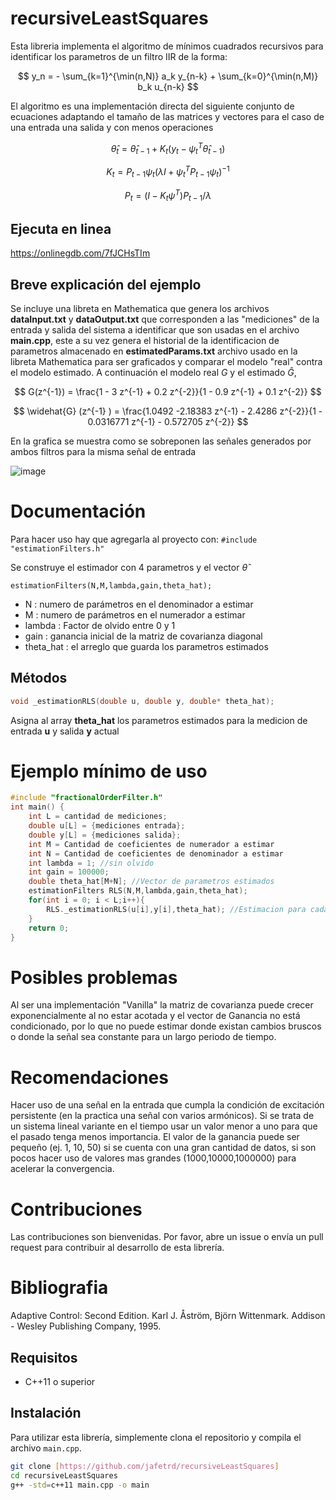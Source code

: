# recursiveLeastSquares
Esta libreria implementa el algoritmo de mínimos cuadrados recursivos para identificar los parametros de un filtro IIR de la forma:

$$ y_n = - \sum_{k=1}^{\min(n,N)} a_k y_{n-k} + \sum_{k=0}^{\min(n,M)} b_k u_{n-k} $$ 

El algoritmo es una implementación directa del siguiente conjunto de ecuaciones adaptando el tamaño de las matrices y vectores para el caso de una entrada una salida y con menos operaciones 

$$ \widehat{\theta}_t = \widehat{\theta} _{t-1} + K_t (y_t - \psi_t^T \widehat{\theta} _{t-1}) $$ 

$$ K_t =  P_{t-1} \psi_t (\lambda I + \psi^T_t P_{t-1} \psi_t)^{-1} $$

$$ P_t = (I - K_t \psi^T )P_{t-1}/\lambda $$

## Ejecuta en linea 
<https://onlinegdb.com/7fJCHsTIm>

## Breve explicación del ejemplo
Se incluye una libreta en Mathematica que genera los archivos **dataInput.txt** y **dataOutput.txt** que corresponden a las "mediciones" de la entrada y salida del sistema a identificar que son usadas en el archivo **main.cpp**, este a su vez genera el historial de la identificacion de parametros almacenado en **estimatedParams.txt** archivo usado en la libreta Mathematica para ser graficados y comparar el modelo "real" contra el modelo estimado. A continuación el modelo real $G$ y el estimado $\widehat{G}$, 

$$ G(z^{-1}) = \frac{1 - 3 z^{-1} + 0.2 z^{-2}}{1 - 0.9 z^{-1} + 0.1 z^{-2}} $$ 

$$ \widehat{G} (z^{-1} ) = \frac{1.0492 -2.18383 z^{-1} - 2.4286 z^{-2}}{1 - 0.0316771 z^{-1} - 0.572705 z^{-2}} $$

En la grafica se muestra como se sobreponen las señales generados por ambos filtros para la misma señal de entrada

![image](https://github.com/jafetrd/recursiveLeastSquares/assets/20916745/87925dfb-5e6e-4e4c-a8f0-b0777b4ef83c)


# Documentación
Para hacer uso hay que agregarla al proyecto con:
 ``` #include "estimationFilters.h" ```

 Se construye el estimador con 4 parametros y el vector $\widehat{\theta}$ 
 
 ```estimationFilters(N,M,lambda,gain,theta_hat);```
 
- N : numero de parámetros en el denominador a estimar
- M : numero de parámetros en el numerador a estimar
- lambda : Factor de olvido entre 0 y 1
- gain : ganancia inicial de la matriz de covarianza diagonal
- theta_hat : el arreglo que guarda los parametros estimados 

## Métodos
```C 
void _estimationRLS(double u, double y, double* theta_hat);
```
Asigna al array **theta_hat** los parametros estimados para la medicion de entrada **u** y salida **y** actual

# Ejemplo mínimo de uso

```C
#include "fractionalOrderFilter.h"
int main() {
    int L = cantidad de mediciones;    
    double u[L] = {mediciones entrada};
    double y[L] = {mediciones salida};    
    int M = Cantidad de coeficientes de numerador a estimar
    int N = Cantidad de coeficientes de denominador a estimar
    int lambda = 1; //sin olvido
    int gain = 100000;
    double theta_hat[M+N]; //Vector de parametros estimados
    estimationFilters RLS(N,M,lambda,gain,theta_hat);
    for(int i = 0; i < L;i++){
        RLS._estimationRLS(u[i],y[i],theta_hat); //Estimacion para cada muestra
    }
    return 0;
}
```

# Posibles problemas
Al ser una implementación "Vanilla" la matriz de covarianza puede crecer exponencialmente al no estar acotada y el vector de Ganancia no está condicionado, por lo que no puede estimar donde existan cambios bruscos o donde la señal sea constante para un largo periodo de tiempo.  

# Recomendaciones 
Hacer uso de una señal en la entrada que cumpla la condición de excitación persistente (en la practica una señal con varios armónicos). 
Si se trata de un sistema lineal variante en el tiempo usar un valor menor a uno para que el pasado tenga menos importancia.
El valor de la ganancia puede ser pequeño (ej. 1, 10, 50) si se cuenta con una gran cantidad de datos, si son pocos hacer uso de valores mas grandes (1000,10000,1000000) para acelerar la convergencia. 

# Contribuciones
Las contribuciones son bienvenidas. Por favor, abre un issue o envía un pull request para contribuir al desarrollo de esta librería.

# Bibliografia
Adaptive Control: Second Edition. 	Karl J. Åström, Björn Wittenmark. Addison - Wesley Publishing Company, 1995.

## Requisitos

- C++11 o superior

## Instalación

Para utilizar esta librería, simplemente clona el repositorio y compila el archivo `main.cpp`.

```bash
git clone [https://github.com/jafetrd/recursiveLeastSquares]
cd recursiveLeastSquares
g++ -std=c++11 main.cpp -o main

